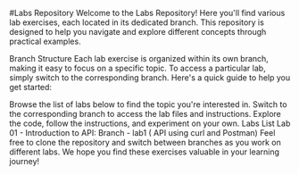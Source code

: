#Labs Repository
Welcome to the Labs Repository! Here you'll find various lab exercises, each located in its dedicated branch. This repository is designed to help you navigate and explore different concepts through practical examples.

Branch Structure
Each lab exercise is organized within its own branch, making it easy to focus on a specific topic. To access a particular lab, simply switch to the corresponding branch. Here's a quick guide to help you get started:

Browse the list of labs below to find the topic you're interested in.
Switch to the corresponding branch to access the lab files and instructions.
Explore the code, follow the instructions, and experiment on your own.
Labs List
Lab 01 - Introduction to API: Branch - lab1 ( API using curl and Postman)
Feel free to clone the repository and switch between branches as you work on different labs. We hope you find these exercises valuable in your learning journey!

